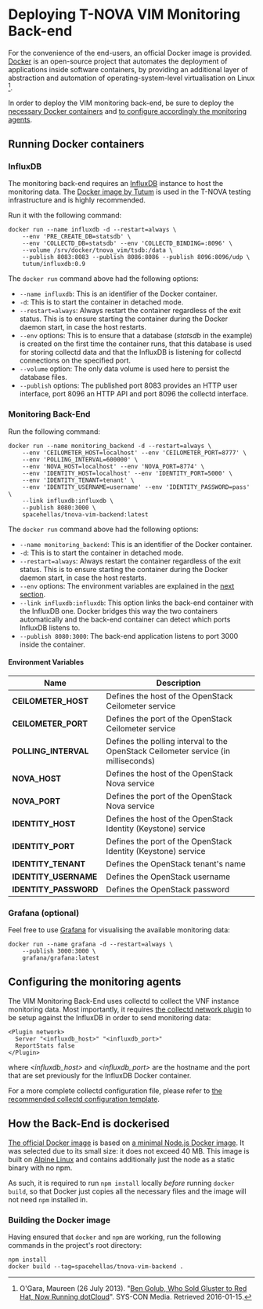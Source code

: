 # Deploying T-NOVA VIM Monitoring Back-end

For the convenience of the end-users, an official Docker image is provided.
[Docker](https://www.docker.com) is an open-source project that automates the
deployment of applications inside software containers, by providing an
additional layer of abstraction and automation of operating-system-level
virtualisation on Linux [^1].

In order to deploy the VIM monitoring back-end, be sure to deploy the
[necessary Docker containers](#running-docker-containers) and [to configure
accordingly the monitoring agents](#configuring-the-monitoring-agents).

## Running Docker containers

### InfluxDB

The monitoring back-end requires an [InfluxDB](https://influxdata.com/)
instance to host the monitoring data. The [Docker image by
Tutum](https://github.com/tutumcloud/influxdb) is used in the T-NOVA testing
infrastructure and is highly recommended.

Run it with the following command:

``` command-line
docker run --name influxdb -d --restart=always \
    --env 'PRE_CREATE_DB=statsdb' \
    --env 'COLLECTD_DB=statsdb' --env 'COLLECTD_BINDING=:8096' \
    --volume /srv/docker/tnova_vim/tsdb:/data \
    --publish 8083:8083 --publish 8086:8086 --publish 8096:8096/udp \
    tutum/influxdb:0.9
```

The `docker run` command above had the following options:

* `--name influxdb`: This is an identifier of the Docker container.
* `-d`: This is to start the container in detached mode.
* `--restart=always`: Always restart the container regardless of the exit
  status. This is to ensure starting the container during the Docker daemon
  start, in case the host restarts.
* `--env` options: This is to ensure that a database (*statsdb* in the example)
  is created on the first time the container runs, that this database is used
  for storing collectd data and that the InfluxDB is listening for collectd
  connections on the specified port.
* `--volume` option: The only data volume is used here to persist the database
  files.
* `--publish` options: The published port 8083 provides an HTTP user interface,
  port 8096 an HTTP API and port 8096 the collectd interface.

### Monitoring Back-End

Run the following command:

``` command-line
docker run --name monitoring_backend -d --restart=always \
    --env 'CEILOMETER_HOST=localhost' --env 'CEILOMETER_PORT=8777' \
    --env 'POLLING_INTERVAL=600000' \
    --env 'NOVA_HOST=localhost' --env 'NOVA_PORT=8774' \
    --env 'IDENTITY_HOST=localhost' --env 'IDENTITY_PORT=5000' \
    --env 'IDENTITY_TENANT=tenant' \
    --env 'IDENTITY_USERNAME=username' --env 'IDENTITY_PASSWORD=pass' \
    --link influxdb:influxdb \
    --publish 8080:3000 \
    spacehellas/tnova-vim-backend:latest
```

The `docker run` command above had the following options:

* `--name monitoring_backend`: This is an identifier of the Docker container.
* `-d`: This is to start the container in detached mode.
* `--restart=always`: Always restart the container regardless of the exit
  status. This is to ensure starting the container during the Docker daemon
  start, in case the host restarts.
* `--env` options: The environment variables are explained in the [next
  section](#environment-variables).
* `--link influxdb:influxdb`: This option links the back-end container with the
  InfluxDB one. Docker bridges this way the two containers automatically and
  the back-end container can detect which ports InfluxDB listens to.
* `--publish 8080:3000`: The back-end application listens to port 3000 inside
  the container.

#### Environment Variables

Name | Description
-----|------------|
**CEILOMETER_HOST** | Defines the host of the OpenStack Ceilometer service
**CEILOMETER_PORT** | Defines the port of the OpenStack Ceilometer service
**POLLING_INTERVAL** | Defines the polling interval to the OpenStack Ceilometer service (in milliseconds)
**NOVA_HOST** | Defines the host of the OpenStack Nova service
**NOVA_PORT** | Defines the port of the OpenStack Nova service
**IDENTITY_HOST** | Defines the host of the OpenStack Identity (Keystone) service
**IDENTITY_PORT** | Defines the port of the OpenStack Identity (Keystone) service
**IDENTITY_TENANT** | Defines the OpenStack tenant's name
**IDENTITY_USERNAME** | Defines the OpenStack username
**IDENTITY_PASSWORD** | Defines the OpenStack password

### Grafana (optional)

Feel free to use [Grafana](http://grafana.org/) for visualising the available
monitoring data:

``` command-line
docker run --name grafana -d --restart=always \
    --publish 3000:3000 \
    grafana/grafana:latest
```

## Configuring the monitoring agents

The VIM Monitoring Back-End uses collectd to collect the VNF instance
monitoring data. Most importantly, it requires [the collectd network
plugin](https://collectd.org/wiki/index.php/Plugin:Network) to be setup
against the InfluxDB in order to send monitoring data:

```
<Plugin network>
  Server "<influxdb_host>" "<influxdb_port>"
  ReportStats false
</Plugin>
```

where *<influxdb_host>* and *<influxdb_port>* are the hostname and the port
that are set previously for the InfluxDB Docker container.

For a more complete collectd configuration file, please refer to [the
recommended collectd configuration
template](../contrib/collectd.conf.template).

## How the Back-End is dockerised

[The official Docker
image](https://hub.docker.com/r/spacehellas/tnova-vim-backend/)
is based on [a minimal Node.js Docker
image](https://github.com/mhart/alpine-node).  It was selected due to its small
size: it does not exceed 40 MB. This image is built on [Alpine
Linux](https://alpinelinux.org/) and contains additionally just the node as a
static binary with no npm.

As such, it is required to run `npm install` locally *before* running `docker
build`, so that Docker just copies all the necessary files and the image will
not need `npm` installed in.

### Building the Docker image

Having ensured that `docker` and `npm` are working, run the following commands
in the project's root directory:

``` command-line
npm install
docker build --tag=spacehellas/tnova-vim-backend .
```

[^1]: O'Gara, Maureen (26 July 2013). "[Ben Golub, Who Sold Gluster to Red Hat,
Now Running dotCloud](http://maureenogara.sys-con.com/node/2747331)". SYS-CON
Media. Retrieved 2016-01-15.
